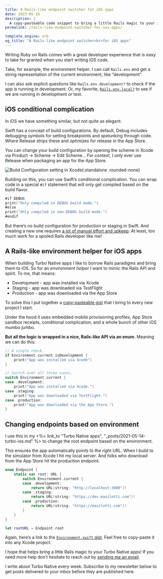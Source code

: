 ```yaml
---
title: A Rails-like endpoint switcher for iOS apps
date: 2023-05-16
description: |
  A copy-pasteable code snippet to bring a little Rails magic to your iOS app.
permalink: /rails-like-endpoint-switcher-for-ios-apps/

template_engine: erb
og_title: "A Rails-like endpoint switcher<br>for iOS apps"
---
```


Writing Ruby on Rails comes with a great developer experience that is easy to take for granted when you start writing iOS code.

Take, for example, the environment helper. I can call `Rails.env` and get a string representation of the current environment, like “development”.

I can also ask explicit questions like `Rails.env.development?` to check if the app is running in development. Or, my favorite, [`Rails.env.local?`](https://github.com/rails/rails/pull/46786) to see if we are running in development *or* test.

## iOS conditional complication

In iOS we have something similar, but not quite as elegant.

Swift has a concept of build configurations. By default, Debug includes debugging symbols for setting breakpoints and spelunking through code. Where Release strips these and optimizes for release in the App Store.

You can change your build configuration by opening the scheme in Xcode via Product → Scheme → Edit Scheme… For context, I only ever use Release when packaging an app for the App Store.

![Build Configuration setting in Xcode](/images/build-configuration.png){:standalone .rounded-none}

Building on this, you can use Swift’s conditional complication. You can wrap code in a special `#if` statement that will only get compiled based on the build flavor.

```swift
#if DEBUG
print("Only compiled in DEBUG build mode.")
#else
print("Only compiled in non-DEBUG build mode.")
#endif
```

But there’s no build configuration for production or staging in Swift. And creating a new one requires [a lot of manual effort and upkeep](https://sarunw.com/posts/how-to-set-up-ios-environments/). At least, too much work for a spoiled Rails developer like me!

## A Rails-like environment helper for iOS apps

When building Turbo Native apps I like to borrow Rails paradigms and bring them to iOS. So for an *environment helper* I want to mimic the Rails API and spirit. To me, that means:

- Development - app was installed via Xcode
- Staging - app was downloaded via TestFlight
- Production - app was downloaded via the App Store

To solve this I put together a [copy-pasteable gist](https://gist.github.com/joemasilotti/ed002068cc1239d5e799fae1e4038386) that I bring to every new project I start.

Under the hood it uses embedded mobile provisioning profiles, App Store sandbox receipts, conditional complication, and a whole bunch of other iOS mumbo jumbo.

**But all the logic is wrapped in a nice, Rails-like API via an enum.** Meaning we can do this:

```swift
// A single check.
if Environment.current.isDevelopment {
    print("App was installed via Xcode")
}

// Switch over all three cases.
switch Environment.current {
case .development:
    print("App was installed via Xcode.")
case .staging:
    print("App was downloaded via TestFlight.")
case .production:
    print("App was downloaded via the App Store.")
}
```

## Changing endpoints based on environment

I use this in my <%= link_to "Turbo Native apps", "_posts/2021-05-14-turbo-ios.md" %> to change the root endpoint based on the environment.

This ensures the app automatically points to the right URL. When I build to the simulator from Xcode I hit my local server. And folks who download from the App Store hit the production endpoint.

```swift
enum Endpoint {
    static var root: URL {
        switch Environment.current {
        case .development:
            return URL(string: "http://localhost:3000")!
        case .staging:
            return URL(string: "https://dev.masilotti.com")!
        case .production:
            return URL(string: "https://masilotti.com")!
        }
    }
}

let rootURL = Endpoint.root
```

Again, here’s a link to the [`Environment.swift` gist](https://gist.github.com/joemasilotti/ed002068cc1239d5e799fae1e4038386). Feel free to copy-paste it into any Xcode project.

I hope that helps bring a little Rails magic to your Turbo Native apps! If you need more help don’t hesitate to reach out by [sending me an email](mailto:joe@masilotti.com).

I write about Turbo Native every week. Subscribe to my newsletter below to get posts delivered to your inbox before they are published here.
